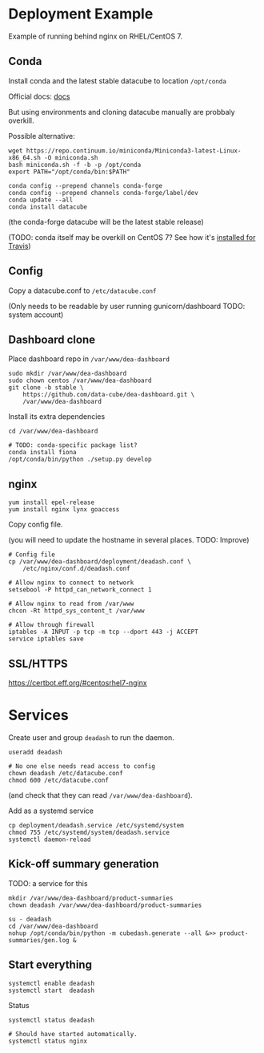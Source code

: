 
# Deployment Example

Example of running behind nginx on RHEL/CentOS 7.

## Conda

Install conda and the latest stable datacube to location `/opt/conda`

Official docs: [docs](http://datacube-core.readthedocs.io/en/stable/ops/conda.html)

But using environments and cloning datacube manually are probbaly overkill.

Possible alternative:

    wget https://repo.continuum.io/miniconda/Miniconda3-latest-Linux-x86_64.sh -O miniconda.sh
    bash miniconda.sh -f -b -p /opt/conda
    export PATH="/opt/conda/bin:$PATH"
    
    conda config --prepend channels conda-forge
    conda config --prepend channels conda-forge/label/dev
    conda update --all
    conda install datacube

(the conda-forge datacube will be the latest stable release)

(TODO: conda itself may be overkill on CentOS 7? See how it's 
[installed for Travis](https://github.com/opendatacube/datacube-core/blob/develop/.travis.yml))
## Config

Copy a datacube.conf to `/etc/datacube.conf`

(Only needs to be readable by user running gunicorn/dashboard TODO: system account)

## Dashboard clone

Place dashboard repo in `/var/www/dea-dashboard`

    sudo mkdir /var/www/dea-dashboard
    sudo chown centos /var/www/dea-dashboard
    git clone -b stable \
        https://github.com/data-cube/dea-dashboard.git \
        /var/www/dea-dashboard
    
Install its extra dependencies

    cd /var/www/dea-dashboard
    
    # TODO: conda-specific package list?
    conda install fiona    
    /opt/conda/bin/python ./setup.py develop

## nginx

    yum install epel-release
    yum install nginx lynx goaccess
    
Copy config file. 

(you will need to update the hostname in several places. TODO: Improve)
 
    # Config file
    cp /var/www/dea-dashboard/deployment/deadash.conf \
        /etc/nginx/conf.d/deadash.conf
    
    # Allow nginx to connect to network
    setsebool -P httpd_can_network_connect 1
    
    # Allow nginx to read from /var/www
    chcon -Rt httpd_sys_content_t /var/www

    # Allow through firewall
    iptables -A INPUT -p tcp -m tcp --dport 443 -j ACCEPT
    service iptables save


## SSL/HTTPS

https://certbot.eff.org/#centosrhel7-nginx

# Services

Create user and group `deadash` to run the daemon.

    useradd deadash
    
    # No one else needs read access to config
    chown deadash /etc/datacube.conf
    chmod 600 /etc/datacube.conf
    
(and check that they can read `/var/www/dea-dashboard`).
 
Add as a systemd service

    cp deployment/deadash.service /etc/systemd/system
    chmod 755 /etc/systemd/system/deadash.service  
    systemctl daemon-reload
    
## Kick-off summary generation

TODO: a service for this

    mkdir /var/www/dea-dashboard/product-summaries
    chown deadash /var/www/dea-dashboard/product-summaries
    
    su - deadash
    cd /var/www/dea-dashboard
    nohup /opt/conda/bin/python -m cubedash.generate --all &>> product-summaries/gen.log &


## Start everything

    systemctl enable deadash
    systemctl start  deadash

Status

    systemctl status deadash
    
    # Should have started automatically.
    systemctl status nginx

